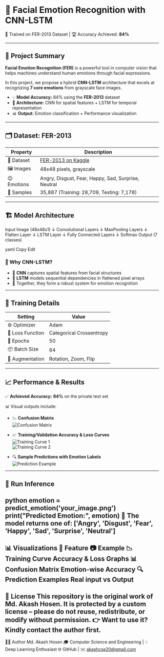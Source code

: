 
# 🧠 Facial Emotion Recognition with CNN-LSTM  
🚀 Trained on FER-2013 Dataset | 🏆 Accuracy Achieved: **84%**

---

## 📌 Project Summary

**Facial Emotion Recognition (FER)** is a powerful tool in computer vision that helps machines understand human emotions through facial expressions.  

In this project, we propose a hybrid **CNN-LSTM** architecture that excels at recognizing **7 core emotions** from grayscale face images.

- 💡 **Model Accuracy:** 84% using the **FER-2013** dataset  
- 🤖 **Architecture:** CNN for spatial features + LSTM for temporal representation  
- 📊 **Output:** Emotion classification + Performance visualization

---

## 🗂️ Dataset: FER-2013

| Property    | Description                                                                 |
|-------------|-----------------------------------------------------------------------------|
| 📁 Dataset   | [FER-2013 on Kaggle](https://www.kaggle.com/datasets/msambare/fer2013)     |
| 🖼️ Images    | 48x48 pixels, grayscale                                                    |
| 😊 Emotions  | Angry, Disgust, Fear, Happy, Sad, Surprise, Neutral                        |
| 🔢 Samples   | 35,887 (Training: 28,709, Testing: 7,178)                                   |

---

## 🏗️ Model Architecture

Input Image (48x48x1) ↓ Convolutional Layers ↓ MaxPooling Layers ↓ Flatten Layer ↓ LSTM Layer ↓ Fully Connected Layers ↓ Softmax Output (7 classes)

yaml
Copy
Edit

### 📌 Why CNN-LSTM?

- 🧠 **CNN** captures spatial features from facial structures  
- 🔄 **LSTM** models sequential dependencies in flattened pixel arrays  
- 🔬 Together, they form a robust system for emotion recognition

---

## 🏁 Training Details

| Setting         | Value                    |
|------------------|--------------------------|
| ⚙️ Optimizer      | Adam                     |
| 🔧 Loss Function | Categorical Crossentropy |
| 🔁 Epochs        | 50                       |
| 📦 Batch Size    | 64                       |
| 🧪 Augmentation  | Rotation, Zoom, Flip     |

---

## 📈 Performance & Results

✅ **Achieved Accuracy:** **84%** on the private test set  

📊 Visual outputs include:

- 📉 **Confusion Matrix**  
  ![Confusion Matrix](https://github.com/user-attachments/assets/c48a9548-a3d4-4efc-a527-47ffcdac1490)

- 📈 **Training/Validation Accuracy & Loss Curves**  
  ![Training Curve 1](https://github.com/user-attachments/assets/33a16d48-e8d9-42be-bb12-52c04803a7b4)  
  ![Training Curve 2](https://github.com/user-attachments/assets/d3756927-b7b1-495f-aeee-1d2b8ae6d390)

- 🔍 **Sample Predictions with Emotion Labels**  
  ![Prediction Example](https://github.com/user-attachments/assets/8ba777fb-2689-44a2-a5cc-c19a621e1d3d)

---

## 🧪 Run Inference

python
emotion = predict_emotion('your_image.png')
print("Predicted Emotion:", emotion)
🎯 The model returns one of:
['Angry', 'Disgust', 'Fear', 'Happy', 'Sad', 'Surprise', 'Neutral']
---
📊 Visualizations
📌 Feature	📷 Example
📉 Training Curve	Accuracy & Loss Graphs
📊 Confusion Matrix	Emotion-wise Accuracy
🔍 Prediction Examples	Real input vs Output
---
📜 License
This repository is the original work of Md. Akash Hosen.
It is protected by a custom license – please do not reuse, redistribute, or modify without permission.
👉 Want to use it? Kindly contact the author first.
---
👨‍💻 Author
Md. Akash Hosen
🎓 Computer Science and Engineering | 💡 Deep Learning Enthusiast
🌐 GitHub | ✉️ akashcse20@gmail.com




